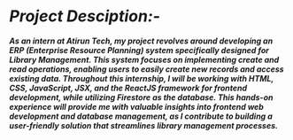 # ***Project Desciption:-***

***As an intern at Atirun Tech, my project revolves around developing an ERP (Enterprise Resource Planning) system specifically designed for Library Management. This system focuses on implementing create and read operations, enabling users to easily create new records and access existing data. Throughout this internship, I will be working with HTML, CSS, JavaScript, JSX, and the ReactJS framework for frontend development, while utilizing Firestore as the database. This hands-on experience will provide me with valuable insights into frontend web development and database management, as I contribute to building a user-friendly solution that streamlines library management processes.***
